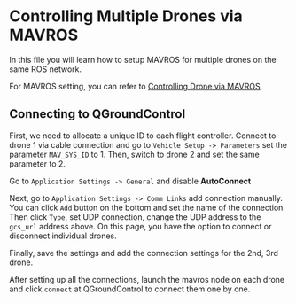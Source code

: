 # Controlling Multiple Drones via MAVROS

In this file you will learn how to setup MAVROS for multiple drones on the same ROS network.

For MAVROS setting, you can refer to [Controlling Drone via MAVROS](./mavros.md)

## Connecting to QGroundControl

First, we need to allocate a unique ID to each flight controller.
Connect to drone 1 via cable connection and go to `Vehicle Setup -> Parameters` set the parameter `MAV_SYS_ID` to 1.
Then, switch to drone 2 and set the same parameter to 2.

Go to `Application Settings -> General` and disable **AutoConnect**

Next, go to `Application Settings -> Comm Links` add connection manually.
You can click `Add` button on the bottom and set the name of the connection. Then click `Type`, set UDP connection, change the UDP address to the `gcs_url` address above.
On this page, you have the option to connect or disconnect individual drones.

Finally, save the settings and add the connection settings for the 2nd, 3rd drone.

After setting up all the connections, launch the mavros node on each drone and click `connect` at QGroundControl to connect them one by one.
